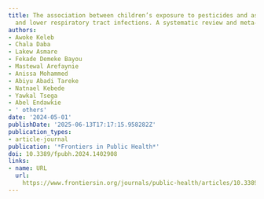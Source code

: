 ```yaml
---
title: The association between children’s exposure to pesticides and asthma, wheezing,
  and lower respiratory tract infections. A systematic review and meta-analysis
authors:
- Awoke Keleb
- Chala Daba
- Lakew Asmare
- Fekade Demeke Bayou
- Mastewal Arefaynie
- Anissa Mohammed
- Abiyu Abadi Tareke
- Natnael Kebede
- Yawkal Tsega
- Abel Endawkie
- ' others'
date: '2024-05-01'
publishDate: '2025-06-13T17:17:15.958282Z'
publication_types:
- article-journal
publication: '*Frontiers in Public Health*'
doi: 10.3389/fpubh.2024.1402908
links:
- name: URL
  url: 
    https://www.frontiersin.org/journals/public-health/articles/10.3389/fpubh.2024.1402908/full
---
```


